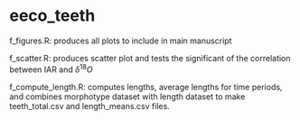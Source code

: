 # eeco_teeth

f_figures.R: produces all plots to include in main manuscript

f_scatter.R: produces scatter plot and tests the significant of the correlation between IAR and $\delta^{18}O$

f_compute_length.R: computes lengths, average lengths for time periods, and combines morphotype dataset with length dataset to make teeth_total.csv and length_means.csv files.
